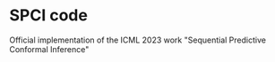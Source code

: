 # SPCI code
 Official implementation of the ICML 2023 work "Sequential Predictive Conformal Inference"
